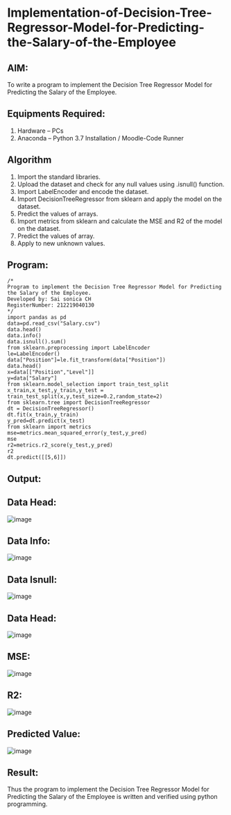 # Implementation-of-Decision-Tree-Regressor-Model-for-Predicting-the-Salary-of-the-Employee

## AIM:
To write a program to implement the Decision Tree Regressor Model for Predicting the Salary of the Employee.

## Equipments Required:
1. Hardware – PCs
2. Anaconda – Python 3.7 Installation / Moodle-Code Runner

## Algorithm
1. Import the standard libraries.
2. Upload the dataset and check for any null values using .isnull() function.
3. Import LabelEncoder and encode the dataset.
4. Import DecisionTreeRegressor from sklearn and apply the model on the dataset.
5. Predict the values of arrays.
6. Import metrics from sklearn and calculate the MSE and R2 of the model on the dataset.
7. Predict the values of array.
8. Apply to new unknown values.



## Program:
```
/*
Program to implement the Decision Tree Regressor Model for Predicting the Salary of the Employee.
Developed by: Sai sonica CH
RegisterNumber: 212219040130 
*/
import pandas as pd
data=pd.read_csv("Salary.csv")
data.head()
data.info()
data.isnull().sum()
from sklearn.preprocessing import LabelEncoder
le=LabelEncoder()
data["Position"]=le.fit_transform(data["Position"])
data.head()
x=data[["Position","Level"]]
y=data["Salary"]
from sklearn.model_selection import train_test_split
x_train,x_test,y_train,y_test = train_test_split(x,y,test_size=0.2,random_state=2)
from sklearn.tree import DecisionTreeRegressor
dt = DecisionTreeRegressor()
dt.fit(x_train,y_train)
y_pred=dt.predict(x_test)
from sklearn import metrics
mse=metrics.mean_squared_error(y_test,y_pred)
mse
r2=metrics.r2_score(y_test,y_pred)
r2
dt.predict([[5,6]])
```

## Output:
## Data Head:
![image](https://user-images.githubusercontent.com/79306169/174666993-51ad8fd9-b8f3-4558-bc4e-07e0b9893718.png)
## Data Info:
![image](https://user-images.githubusercontent.com/79306169/174667048-c6b0cfd0-3638-4423-b5e7-443a570edb02.png)
## Data Isnull:
![image](https://user-images.githubusercontent.com/79306169/174667110-7fbb1b1e-0f49-4dad-9ad6-dfef3c7bc5c0.png)
## Data Head:
![image](https://user-images.githubusercontent.com/79306169/174667149-90712e6a-acda-4872-9e06-3fca02ded971.png)
## MSE:
![image](https://user-images.githubusercontent.com/79306169/174667216-641473d9-6500-4a4a-a558-ac79d3d2e609.png)
## R2:
![image](https://user-images.githubusercontent.com/79306169/174667269-a55d7bb6-1ed6-43c4-be0b-34a6598c7b0d.png)
## Predicted Value:
![image](https://user-images.githubusercontent.com/79306169/174667315-9ea40dfe-e943-4f45-9ebe-065b096e8d75.png)



## Result:
Thus the program to implement the Decision Tree Regressor Model for Predicting the Salary of the Employee is written and verified using python programming.
